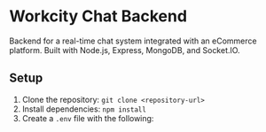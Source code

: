 # Workcity Chat Backend

Backend for a real-time chat system integrated with an eCommerce platform. Built with Node.js, Express, MongoDB, and Socket.IO.

## Setup

1. Clone the repository: `git clone <repository-url>`
2. Install dependencies: `npm install`
3. Create a `.env` file with the following:

